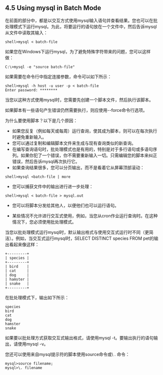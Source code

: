 ## 4.5 Using mysql in Batch Mode

在前面的部分中，都是以交互方式使用mysql输入语句并查看结果。您也可以在批处理模式下运行mysql。为此，将要运行的语句放在一个文件中，然后告诉mysql从文件中读取其输入：

```
shell>mysql < batch-file
```

如果您在Windows下运行mysql，为了避免特殊字符带来的问题，您可以这样做：

```
C:\>mysql -e "source batch-file"
```

如果需要在命令行中指定连接参数，命令可以如下所示：

```
shell>mysql -h host -u user -p < batch-file
Enter password: ********
```

当您以这种方式使用mysql时，您需要先创建一个脚本文件，然后执行该脚本。

如果脚本有一些语句产生错误仍然需要执行，则应使用--force命令行选项。

为什么要使用脚本？以下是几个原因：

* 如果您反复（例如每天或每周）运行查询，使其成为脚本，则可以在每次执行时避免重新输入。
* 您可以通过复制和编辑脚本文件来生成与现有查询类似的新查询。
* 在编写查询语句时，批处理模式也是有用的，特别是对于多行语句或多语句序列。如果你犯了一个错误，你不需要重新输入一切。只需编辑您的脚本来纠正错误，然后告诉mysql再次执行它。
* 如果查询结果很多，您可以分页输出，而不是看着它从屏幕顶部滚动：

```
shell>mysql <batch-file | more
```

* 您可以捕获文件中的输出进行进一步处理：

```
shell>mysql < batch-file > mysql.out
```

* 您可以将脚本分发给其他人，以便他们也可以运行语句。

* 某些情况不允许进行交互式使用，例如，当您从cron作业运行查询时。在这种情况下，您必须使用批处理模式。

当您以批处理模式运行mysql时，默认输出格式与使用交互式运行时不同（更简洁）。例如，当交互式运行mysql时，SELECT DISTINCT species FROM pet的输出看起来像这样：

```
+---------+
| species |
+---------+
| bird    |
| cat     |
| dog     |
| hamster |
| snake   |
+---------+
```

在批处理模式下，输出如下所示：

```
species
bird
cat
dog
hamster
snake
```

如果要以批处理方式获取交互式输出格式，请使用mysql  -t。要输出执行的语句输出，请使用mysql  -v。

您还可以使用来自mysql提示符的脚本使用source命令或\\ . 命令：

```
mysql>source filename;
mysql>\. filename
```



